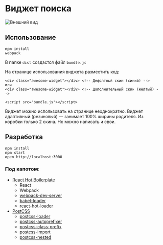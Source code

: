 Виджет поиска
=====================
![Внешний вид](https://dl.dropboxusercontent.com/u/17798821/github/search-widget.png)
## Использование
```
npm install
webpack
```
В папке `dist` создастся файл `bundle.js`

На странице использования виджета разместить код:
```
<div class="awesome-widget"></div> <!-- Дефолтный скин (синий) -->
или
<div class="awesome-widget"></div> <!-- Дополнительный скин (жёлтый) -->

<script src="bundle.js"></script>
```

Виджет можно использовать на странице неоднократно.
Виджет адаптивный (резиновый) — занимает 100% ширины родителя.
Из коробки только 2 скина. Но можно написать и свои.

## Разработка
```
npm install
npm start
open http://localhost:3000
```

### Под капотом:
- [React Hot Boilerplate](https://github.com/gaearon/react-hot-boilerplate)
  * React
  * Webpack
  * [webpack-dev-server](https://github.com/webpack/webpack-dev-server)
  * [babel-loader](https://github.com/babel/babel-loader)
  * [react-hot-loader](https://github.com/gaearon/react-hot-loader)
- [PostCSS](https://github.com/postcss/postcss)
  * [postcss-loader](https://github.com/postcss/postcss-loader)
  * [postcss-autoprefixer](https://github.com/postcss/autoprefixer)
  * [postcss-class-prefix](https://github.com/thompsongl/postcss-class-prefix)
  * [postcss-import](https://github.com/postcss/postcss-import)
  * [postcss-nested](https://github.com/postcss/postcss-nested)
